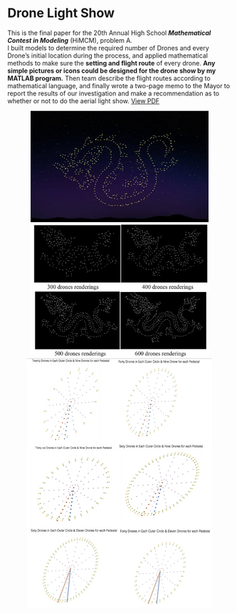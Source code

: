 # Drone Light Show

This is the final paper for the 20th Annual High School ***Mathematical Contest in Modeling*** (HiMCM), problem A.<br>
I built models to determine the required number of Drones and every Drone’s initial location during the process, and applied mathematical methods to make sure the **setting and flight route** of every drone. **Any simple pictures or icons could be designed for the drone show by my MATLAB program.** Then team describe the flight routes according to mathematical language, and finally wrote a two-page memo to the Mayor to report the results of our investigation and make a recommendation as to whether or not to do the aerial light show. [View PDF](zcczhang.github.io/files/2017HiMCM.pdf)

<div align="center">
<img src="https://raw.githubusercontent.com/zcczhang/Drone-Light-Show/master/Images/Dragon.jpg" height="250"><br>

<img src="https://raw.githubusercontent.com/zcczhang/Drone-Light-Show/master/Images/dragons.png" height = "300">

<img src="https://raw.githubusercontent.com/zcczhang/Drone-Light-Show/master/Images/wheels.png" height="560">
</div>